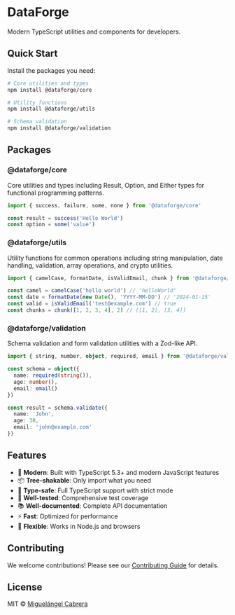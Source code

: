# DataForge

Modern TypeScript utilities and components for developers.

## Quick Start

Install the packages you need:

```bash
# Core utilities and types
npm install @dataforge/core

# Utility functions
npm install @dataforge/utils

# Schema validation
npm install @dataforge/validation
```

## Packages

### @dataforge/core

Core utilities and types including Result, Option, and Either types for functional programming patterns.

```typescript
import { success, failure, some, none } from '@dataforge/core'

const result = success('Hello World')
const option = some('value')
```

### @dataforge/utils

Utility functions for common operations including string manipulation, date handling, validation, array operations, and crypto utilities.

```typescript
import { camelCase, formatDate, isValidEmail, chunk } from '@dataforge/utils'

const camel = camelCase('hello world') // 'helloWorld'
const date = formatDate(new Date(), 'YYYY-MM-DD') // '2024-01-15'
const valid = isValidEmail('test@example.com') // true
const chunks = chunk([1, 2, 3, 4], 2) // [[1, 2], [3, 4]]
```

### @dataforge/validation

Schema validation and form validation utilities with a Zod-like API.

```typescript
import { string, number, object, required, email } from '@dataforge/validation'

const schema = object({
  name: required(string()),
  age: number(),
  email: email()
})

const result = schema.validate({
  name: 'John',
  age: 30,
  email: 'john@example.com'
})
```

## Features

- 🚀 **Modern**: Built with TypeScript 5.3+ and modern JavaScript features
- 📦 **Tree-shakable**: Only import what you need
- 🎯 **Type-safe**: Full TypeScript support with strict mode
- 🧪 **Well-tested**: Comprehensive test coverage
- 📚 **Well-documented**: Complete API documentation
- ⚡ **Fast**: Optimized for performance
- 🔧 **Flexible**: Works in Node.js and browsers

## Contributing

We welcome contributions! Please see our [Contributing Guide](https://github.com/mcabreradev/dataforge/blob/main/CONTRIBUTING.md) for details.

## License

MIT © [Miguelángel Cabrera](https://github.com/mcabreradev)
